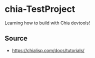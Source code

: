 # chia-TestProject
Learning how to build with Chia devtools!

## Source
* https://chialisp.com/docs/tutorials/
